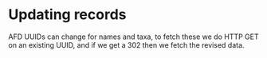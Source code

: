 # Updating records

AFD UUIDs can change for names and taxa, to fetch these we do HTTP GET on an existing UUID, and if we get a 302 then we fetch the revised data.